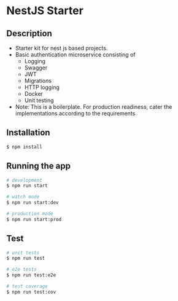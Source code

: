 # NestJS Starter

## Description

- Starter kit for nest js based projects.
- Basic authentication microservice consisting of
  - Logging
  - Swagger
  - JWT
  - Migrations
  - HTTP logging
  - Docker
  - Unit testing
- Note: This is a boilerplate. For production readiness, cater the implementations according to the requirements

## Installation

```bash
$ npm install
```

## Running the app

```bash
# development
$ npm run start

# watch mode
$ npm run start:dev

# production mode
$ npm run start:prod
```

## Test

```bash
# unit tests
$ npm run test

# e2e tests
$ npm run test:e2e

# test coverage
$ npm run test:cov
```
